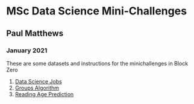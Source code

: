 # MSc Data Science Mini-Challenges

## Paul Matthews

### January 2021

These are some datasets and instructions for the minichallenges in Block Zero

1. [Data Science Jobs](jobs/)
2. [Groups Algorithm](groups-algoritm/)
3. [Reading Age Prediction](reading-age-prediction/)